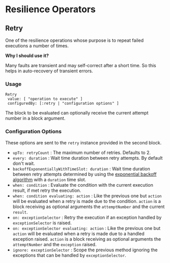 # Resilience Operators

## Retry

One of the resilience operations whose purpose is to repeat failed executions a number of times.

**Why I should use it?**

Many faults are transient and may self-correct after a short time. So this helps in auto-recovery of transient errors.

### Usage
```smalltalk
Retry
 value: [ "operation to execute" ]
 configuredBy: [:retry | "configuration options" ]
```

The block to be evaluated can optionally receive the current attempt  number in a block argument. 

### Configuration Options
These options are sent to the `retry` instance provided in the second block.

-	`upTo: retryCount` : The maximum number of retries. Defaults to 2.
-	`every: duration` : Wait time duration between retry attempts. By default don't wait.
- `backoffExponentiallyWithTimeSlot: duration` : Wait time duration between retry attempts determined by using the [exponential backoff algorithm](https://en.wikipedia.org/wiki/Exponential_backoff) with a `duration` time slot.
- `when: condition` : Evaluate the condition with the current execution result, if met retry the execution.
- `when: condition evaluating: action` : Like the previous one but `action` will be evaluated when a retry is made due to the condition. `action` is a block receiving as optional arguments the `attemptNumber` and the current `result`.
-	`on: exceptionSelector` : Retry the execution if an exception handled by `exceptionSelector` is raised.
- `on: exceptionSelector evaluating: action` : Like the previous one but `action` will be evaluated when a retry is made due to a handled exception raised. `action` is a block receiving as optional arguments the `attemptNumber` and the `exception` raised.
- `ignore: exceptionSelector` : Scope the previous method ignoring the exceptions that can be handled by `exceptionSelector`.
